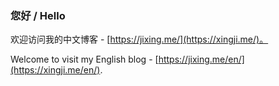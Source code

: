### 您好 / Hello

欢迎访问我的中文博客 - [https://jixing.me/](https://xingji.me/)。

Welcome to visit my English blog - [https://jixing.me/en/](https://xingji.me/en/).
